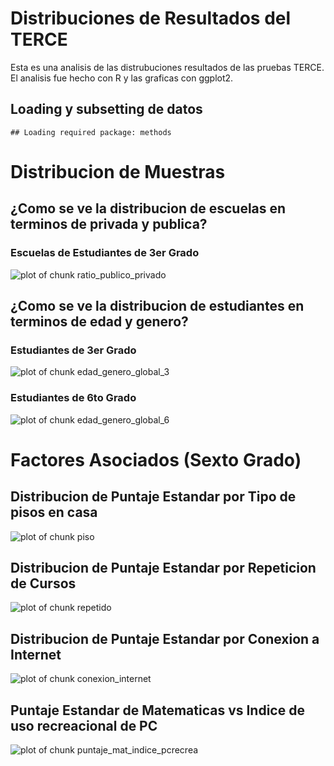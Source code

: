 # Distribuciones de Resultados del TERCE

Esta es una analisis de las distrubuciones resultados de las pruebas TERCE. El analisis fue hecho con R y las graficas con ggplot2.

## Loading y subsetting de datos

```
## Loading required package: methods
```


# Distribucion de Muestras

## ¿Como se ve la distribucion de escuelas en terminos de privada y publica?
### Escuelas de Estudiantes de 3er Grado
![plot of chunk ratio_publico_privado](figure/ratio_publico_privado-1.png) 

## ¿Como se ve la distribucion de estudiantes en terminos de edad y genero?
### Estudiantes de 3er Grado
![plot of chunk edad_genero_global_3](figure/edad_genero_global_3-1.png) 
### Estudiantes de 6to Grado
![plot of chunk edad_genero_global_6](figure/edad_genero_global_6-1.png) 

# Factores Asociados (Sexto Grado)

## Distribucion de Puntaje Estandar por Tipo de pisos en casa
![plot of chunk piso](figure/piso-1.png) 

## Distribucion de Puntaje Estandar por Repeticion de Cursos
![plot of chunk repetido](figure/repetido-1.png) 

## Distribucion de Puntaje Estandar por Conexion a Internet
![plot of chunk conexion_internet](figure/conexion_internet-1.png) 

## Puntaje Estandar de Matematicas vs Indice de uso recreacional de PC
![plot of chunk puntaje_mat_indice_pcrecrea](figure/puntaje_mat_indice_pcrecrea-1.png) 
